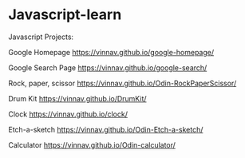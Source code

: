 # Javascript-learn
Javascript Projects: 

Google Homepage
https://vinnav.github.io/google-homepage/

Google Search Page
https://vinnav.github.io/google-search/

Rock, paper, scissor
https://vinnav.github.io/Odin-RockPaperScissor/

Drum Kit
https://vinnav.github.io/DrumKit/

Clock
https://vinnav.github.io/clock/

Etch-a-sketch
https://vinnav.github.io/Odin-Etch-a-sketch/

Calculator
https://vinnav.github.io/Odin-calculator/
